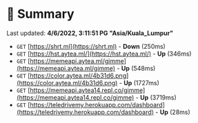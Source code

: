 # 📖 Summary
Last updated: **4/6/2022, 3:11:51 PG "Asia/Kuala_Lumpur"**

- `GET` [https://shrt.ml](https://shrt.ml) - **Down** (250ms)
- `GET` [https://hst.aytea.ml/](https://hst.aytea.ml/) - **Up** (346ms)
- `GET` [https://memeapi.aytea.ml/gimme](https://memeapi.aytea.ml/gimme) - **Up** (548ms)
- `GET` [https://color.aytea.ml/4b31d6.png](https://color.aytea.ml/4b31d6.png) - **Up** (1727ms)
- `GET` [https://memeapi.aytea14.repl.co/gimme](https://memeapi.aytea14.repl.co/gimme) - **Up** (3719ms)
- `GET` [https://teledrivemy.herokuapp.com/dashboard](https://teledrivemy.herokuapp.com/dashboard) - **Up** (28ms)
